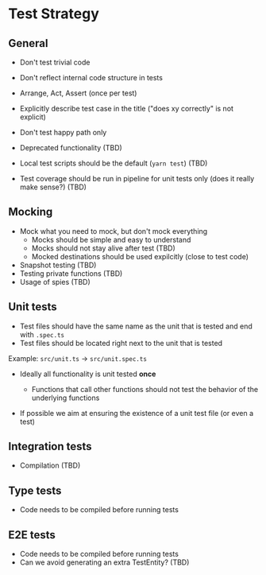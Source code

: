 # Test Strategy

## General

- Don't test trivial code
- Don't reflect internal code structure in tests
- Arrange, Act, Assert (once per test)
- Explicitly describe test case in the title ("does xy correctly" is not explicit)
- Don't test happy path only

- Deprecated functionality (TBD)
- Local test scripts should be the default (`yarn test`) (TBD)

- Test coverage should be run in pipeline for unit tests only (does it really make sense?) (TBD)

## Mocking

- Mock what you need to mock, but don't mock everything
  - Mocks should be simple and easy to understand
  - Mocks should not stay alive after test (TBD)
  - Mocked destinations should be used expilcitly (close to test code)
- Snapshot testing (TBD)
- Testing private functions (TBD)
- Usage of spies (TBD)

## Unit tests

- Test files should have the same name as the unit that is tested and end with `.spec.ts`
- Test files should be located right next to the unit that is tested

Example: `src/unit.ts` -> `src/unit.spec.ts`

- Ideally all functionality is unit tested **once**

  - Functions that call other functions should not test the behavior of the underlying functions

- If possible we aim at ensuring the existence of a unit test file (or even a test)

## Integration tests

- Compilation (TBD)

## Type tests

- Code needs to be compiled before running tests

## E2E tests

- Code needs to be compiled before running tests
- Can we avoid generating an extra TestEntity? (TBD)
